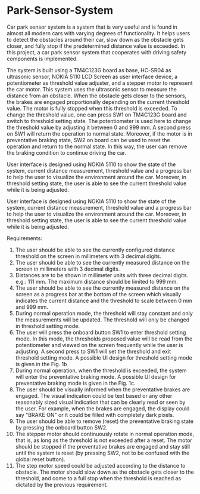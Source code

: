 # Park-Sensor-System

Car park sensor system is a system that is very useful and is found in almost all modern cars with
varying degrees of functionality. It helps users to detect the obstacles around their car, slow down as
the obstacle gets closer, and fully stop if the predetermined distance value is exceeded. In this
project, a car park sensor system that cooperates with driving safety components is implemented.

The system is built using a TM4C123G board as base, HC-SR04 as ultrasonic sensor, NOKIA 5110
LCD Screen as user interface device, a potentiometer as threshold value adjuster, and a stepper
motor to represent the car motor. This system uses the ultrasonic sensor to measure the distance
from an obstacle. When the obstacle gets closer to the sensors, the brakes are engaged
proportionally depending on the current threshold value. The motor is fully stopped when this
threshold is exceeded. To change the threshold value, one can press SW1 on TM4C123G board and
switch to threshold setting state. The potentiometer is used here to change the threshold value by
adjusting it between 0 and 999 mm. A second press on SW1 will return the operation to normal
state. Moreover, if the motor is in preventative braking state, SW2 on board can be used to reset the
operation and return to the normal state. In this way, the user can remove the braking condition to
continue driving the car.

User interface is designed using NOKIA 5110 to show the state of the system, current distance
measurement, threshold value and a progress bar to help the user to visualize the environment
around the car. Moreover, in threshold setting state, the user is able to see the current threshold
value while it is being adjusted.

User interface is designed using NOKIA 5110 to show the state of the system, current distance
measurement, threshold value and a progress bar to help the user to visualize the environment
around the car. Moreover, in threshold setting state, the user is able to see the current threshold
value while it is being adjusted.

Requirements:

1. The user should be able to see the currently configured distance threshold on the screen in millimeters with 3 decimal digits.
2. The user should be able to see the currently measured distance on the screen in millimeters with
3 decimal digits.
3. Distances are to be shown in millimeter units with three decimal digits. e.g.: 111 mm. The
maximum distance should be limited to 999 mm.
4. The user should be able to see the currently measured distance on the screen as a progress bar at
the bottom of the screen which visually indicates the current distance and the threshold to scale
between 0 mm and 999 mm.
5. During normal operation mode, the threshold will stay constant and only the measurements will
be updated. The threshold will only be changed in threshold setting mode. 
6. The user will press the onboard button SW1 to enter threshold setting mode. In this mode, the
thresholds proposed value will be read from the potentiometer and viewed on the screen frequently
while the user is adjusting. A second press to SW1 will set the threshold and exit threshold setting
mode. A possible UI design for threshold setting mode is given in the Fig. 1b
7. During normal operation, when the threshold is exceeded, the system will enter the preventative
braking mode. A possible UI design for preventative braking mode is given in the Fig. 1c.
8. The user should be visually informed when the preventative brakes are engaged. The visual indication could be text based or any other reasonably sized visual indication that can be clearly read or seen by the user. For example, when the brakes are engaged, the display could say "BRAKE ON"
or it could be filled with completely dark pixels.
9. The user should be able to remove (reset) the preventative braking state by pressing the onboard
button SW2.
10. The stepper motor should continuously rotate in normal operation mode, that is, as long as the
threshold is not exceeded after a reset. The motor should be stopped if the preventative brakes
are engaged and stay still until the system is reset (by pressing SW2, not to be confused with the
global reset button).
11. The step motor speed could be adjusted according to the distance to obstacle. The motor should slow down as the obstacle gets closer to the threshold, and come to a full
stop when the threshold is reached as dictated by the previous requirement.
